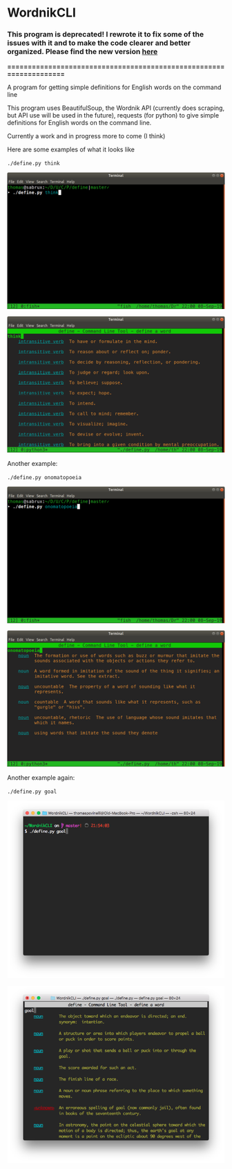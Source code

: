 # WordnikCLI

### This program is deprecated! I rewrote it to fix some of the issues with it and to make the code clearer and better organized. Please find the new version [here](https://github.com/elunico/WordnikCLI2)

**===================================================================**

A program for getting simple definitions for English words on the command line

This program uses BeautifulSoup, the Wordnik API (currently does scraping, but API use will be used in the future), requests (for python) to give
simple definitions for English words on the command line.

Currently a work and in progress more to come (I think)

Here are some examples of what it looks like

`./define.py think`

![Alt Text](/images/think_out.png "terminal window showing fish shell prompt and define.py think")

![Alt Text](images/think_in.png "terminal window showing the result of define.py think")

Another example:

`./define.py onomatopoeia`

![Alt Text](/images/onomatopoeia_out.png "terminal window showing fish shell prompt and define.py onomatopoeia")

![Alt Text](images/onomatopoeia_in.png "terminal window showing the result of define.py onomatopoeia")

Another example again:

`./define.py goal`

![Alt Text](/images/goal_out.png "terminal window showing fish shell prompt and define.py goal")

![Alt Text](images/goal_in.png "terminal window showing the result of define.py goal")
